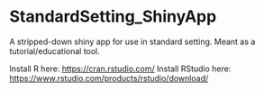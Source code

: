 # StandardSetting_ShinyApp
A stripped-down shiny app for use in standard setting. Meant as a tutorial/educational tool.

Install R here: https://cran.rstudio.com/
Install RStudio here: https://www.rstudio.com/products/rstudio/download/
